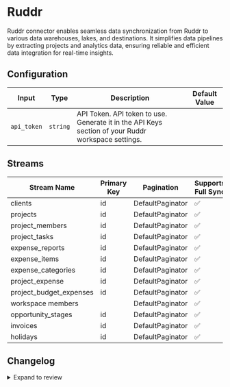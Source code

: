 # Ruddr
Ruddr connector enables seamless data synchronization from Ruddr to various data warehouses, lakes, and destinations. It simplifies data pipelines by extracting projects and analytics data, ensuring reliable and efficient data integration for real-time insights.

## Configuration

| Input | Type | Description | Default Value |
|-------|------|-------------|---------------|
| `api_token` | `string` | API Token. API token to use. Generate it in the API Keys section of your Ruddr workspace settings. |  |

## Streams
| Stream Name | Primary Key | Pagination | Supports Full Sync | Supports Incremental |
|-------------|-------------|------------|---------------------|----------------------|
| clients | id | DefaultPaginator | ✅ |  ❌  |
| projects | id | DefaultPaginator | ✅ |  ❌  |
| project_members | id | DefaultPaginator | ✅ |  ❌  |
| project_tasks | id | DefaultPaginator | ✅ |  ❌  |
| expense_reports | id | DefaultPaginator | ✅ |  ❌  |
| expense_items | id | DefaultPaginator | ✅ |  ❌  |
| expense_categories | id | DefaultPaginator | ✅ |  ❌  |
| project_expense | id | DefaultPaginator | ✅ |  ❌  |
| project_budget_expenses | id | DefaultPaginator | ✅ |  ❌  |
| workspace members |  | DefaultPaginator | ✅ |  ❌  |
| opportunity_stages | id | DefaultPaginator | ✅ |  ❌  |
| invoices | id | DefaultPaginator | ✅ |  ❌  |
| holidays | id | DefaultPaginator | ✅ |  ❌  |

## Changelog

<details>
  <summary>Expand to review</summary>

| Version          | Date              | Pull Request | Subject        |
|------------------|-------------------|--------------|----------------|
| 0.0.19 | 2025-05-04 | [59575](https://github.com/airbytehq/airbyte/pull/59575) | Update dependencies |
| 0.0.18 | 2025-04-27 | [58996](https://github.com/airbytehq/airbyte/pull/58996) | Update dependencies |
| 0.0.17 | 2025-04-19 | [58403](https://github.com/airbytehq/airbyte/pull/58403) | Update dependencies |
| 0.0.16 | 2025-04-12 | [57948](https://github.com/airbytehq/airbyte/pull/57948) | Update dependencies |
| 0.0.15 | 2025-04-05 | [57488](https://github.com/airbytehq/airbyte/pull/57488) | Update dependencies |
| 0.0.14 | 2025-03-29 | [56749](https://github.com/airbytehq/airbyte/pull/56749) | Update dependencies |
| 0.0.13 | 2025-03-22 | [56206](https://github.com/airbytehq/airbyte/pull/56206) | Update dependencies |
| 0.0.12 | 2025-03-08 | [54612](https://github.com/airbytehq/airbyte/pull/54612) | Update dependencies |
| 0.0.11 | 2025-02-15 | [53989](https://github.com/airbytehq/airbyte/pull/53989) | Update dependencies |
| 0.0.10 | 2025-02-08 | [53478](https://github.com/airbytehq/airbyte/pull/53478) | Update dependencies |
| 0.0.9 | 2025-02-01 | [52963](https://github.com/airbytehq/airbyte/pull/52963) | Update dependencies |
| 0.0.8 | 2025-01-25 | [52511](https://github.com/airbytehq/airbyte/pull/52511) | Update dependencies |
| 0.0.7 | 2025-01-18 | [51925](https://github.com/airbytehq/airbyte/pull/51925) | Update dependencies |
| 0.0.6 | 2025-01-11 | [51325](https://github.com/airbytehq/airbyte/pull/51325) | Update dependencies |
| 0.0.5 | 2024-12-28 | [50241](https://github.com/airbytehq/airbyte/pull/50241) | Update dependencies |
| 0.0.4 | 2024-12-14 | [49655](https://github.com/airbytehq/airbyte/pull/49655) | Update dependencies |
| 0.0.3 | 2024-12-12 | [49346](https://github.com/airbytehq/airbyte/pull/49346) | Update dependencies |
| 0.0.2 | 2024-12-11 | [49080](https://github.com/airbytehq/airbyte/pull/49080) | Starting with this version, the Docker image is now rootless. Please note that this and future versions will not be compatible with Airbyte versions earlier than 0.64 |
| 0.0.1 | 2024-11-08 | | Initial release by [@bishalbera](https://github.com/bishalbera) via Connector Builder |

</details>
